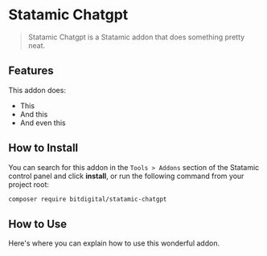 # Statamic Chatgpt

> Statamic Chatgpt is a Statamic addon that does something pretty neat.

## Features

This addon does:

- This
- And this
- And even this

## How to Install

You can search for this addon in the `Tools > Addons` section of the Statamic control panel and click **install**, or run the following command from your project root:

``` bash
composer require bitdigital/statamic-chatgpt
```

## How to Use

Here's where you can explain how to use this wonderful addon.
